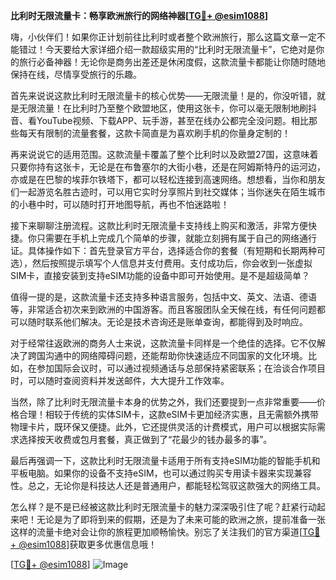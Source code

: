 **比利时无限流量卡：畅享欧洲旅行的网络神器[[TG💪+ @esim1088](https://t.me/s/esim1088)]**

嗨，小伙伴们！如果你正计划前往比利时或者整个欧洲旅行，那么这篇文章一定不能错过！今天要给大家详细介绍一款超级实用的“比利时无限流量卡”，它绝对是你的旅行必备神器！无论你是商务出差还是休闲度假，这款流量卡都能让你随时随地保持在线，尽情享受旅行的乐趣。

首先来说说这款比利时无限流量卡的核心优势——无限流量！是的，你没听错，就是无限流量！在比利时乃至整个欧盟地区，使用这张卡，你可以毫无限制地刷抖音、看YouTube视频、下载APP、玩手游，甚至在线办公都完全没问题。相比那些每天有限制的流量套餐，这款卡简直是为喜欢刷手机的你量身定制的！

再来说说它的适用范围。这款流量卡覆盖了整个比利时以及欧盟27国，这意味着只要你持有这张卡，无论是在布鲁塞尔的大街小巷，还是在阿姆斯特丹的运河边，亦或是在巴黎的埃菲尔铁塔下，都可以轻松连接到高速网络。想想看，当你和朋友们一起游览名胜古迹时，可以用它实时分享照片到社交媒体；当你迷失在陌生城市的小巷中时，可以随时打开地图导航，再也不怕迷路啦！

接下来聊聊注册流程。这款比利时无限流量卡支持线上购买和激活，非常方便快捷。你只需要在手机上完成几个简单的步骤，就能立刻拥有属于自己的网络通行证。具体操作如下：首先登录官方平台，选择适合你的套餐（有短期和长期两种可选），然后按照提示填写个人信息并支付费用。支付成功后，你会收到一张虚拟SIM卡，直接安装到支持eSIM功能的设备中即可开始使用。是不是超级简单？

值得一提的是，这款流量卡还支持多种语言服务，包括中文、英文、法语、德语等，非常适合初次来到欧洲的中国游客。而且客服团队全天候在线，有任何问题都可以随时联系他们解决。无论是技术咨询还是账单查询，都能得到及时响应。

对于经常往返欧洲的商务人士来说，这款流量卡同样是一个绝佳的选择。它不仅解决了跨国沟通中的网络障碍问题，还能帮助你快速适应不同国家的文化环境。比如，在参加国际会议时，可以通过视频通话与总部保持紧密联系；在洽谈合作项目时，可以随时查阅资料并发送邮件，大大提升工作效率。

当然，除了比利时无限流量卡本身的优势之外，我们还要提到一点非常重要——价格合理！相较于传统的实体SIM卡，这款eSIM卡更加经济实惠，且无需额外携带物理卡片，既环保又便捷。此外，它还提供灵活的计费模式，用户可以根据实际需求选择按天收费或包月套餐，真正做到了“花最少的钱办最多的事”。

最后再强调一下，这款比利时无限流量卡适用于所有支持eSIM功能的智能手机和平板电脑。如果你的设备不支持eSIM，也可以通过购买专用读卡器来实现兼容性。总之，无论你是科技达人还是普通用户，都能轻松驾驭这款强大的网络工具。

怎么样？是不是已经被这款比利时无限流量卡的魅力深深吸引住了呢？赶紧行动起来吧！无论是为了即将到来的假期，还是为了未来可能的欧洲之旅，提前准备一张这样的流量卡绝对会让你的旅程更加顺畅愉快。别忘了关注我们的官方渠道[[TG💪+ @esim1088](https://t.me/s/esim1088)]获取更多优惠信息哦！

[[TG💪+ @esim1088](https://t.me/s/esim1088)] ![Image](https://i.postimg.cc/4NQfJmqS/Snipaste-2025-05-13-00-14-12.png)